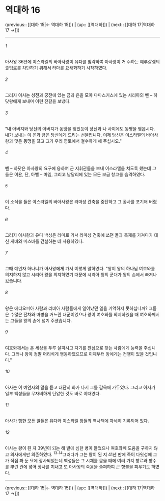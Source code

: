 # 역대하 16

(previous:: [[대하 15|← 역대하 15]]) | (up:: [[역대하]]) | (next:: [[대하 17|역대하 17 →]])

***




###### 1 

아사왕 36년에 이스라엘의 바아사왕이 유다를 침략하여 아사왕이 거 주하는 예루살렘의 출입로를 차단하기 위해서 라마를 요새화하기 시작하였다. 



###### 2 

그러자 아사는 성전과 궁전에 있는 금과 은을 모아 다마스커스에 있는 시리아의 벤 – 하닷왕에게 보내며 이런 전갈을 보냈다. 



###### 3 

"내 아버지와 당신의 아버지가 동맹을 맺었듯이 당신과 나 사이에도 동맹을 맺읍시다. 내가 보내는 이 은과 금은 당신에게 드리는 선물입니다. 이제 당신은 이스라엘의 바아사왕과 맺은 동맹을 끊고 그가 우리 영토에서 철수하게 해 주십시오." 



###### 4 

벤 – 하닷은 아사왕의 요구에 응하여 군 지휘관들을 보내 이스라엘을 치도록 했는데 그들은 이욘, 단, 아벨 – 마임, 그리고 납달리에 있는 모든 보급 창고를 습격하였다. 



###### 5 

이 소식을 들은 이스라엘의 바아사왕은 라마성 건축을 중단하고 그 공사를 포기해 버렸다. 



###### 6 

그러자 아사왕과 유다 백성은 라마로 가서 라마성 건축에 쓰던 돌과 목재를 가져다가 대신 게바와 미스바를 건설하는 데 사용하였다. 



###### 7 

그때 예언자 하나니가 아사왕에게 가서 이렇게 말하였다. "왕이 왕의 하나님 여호와를 의지하지 않고 시리아 왕을 의지하였기 때문에 시리아 왕의 군대가 왕의 손에서 빠져나갔습니다. 



###### 8 

왕은 에티오피아 사람과 리비아 사람들에게 일어났던 일을 기억하지 못하십니까? 그들은 수많은 전차와 마병을 거느린 대군이었으나 왕이 여호와를 의지하였을 때 여호와께서는 그들을 왕의 손에 넘겨 주셨습니다. 



###### 9 

여호와께서는 온 세상을 두루 살피시고 자기를 진심으로 찾는 사람에게 능력을 주십니다. 그러나 왕이 정말 어리석게 행동하였으므로 이제부터 왕에게는 전쟁이 있을 것입니다." 



###### 10 

아사는 이 예언자의 말을 듣고 대단히 화가 나서 그를 감옥에 가두었다. 그리고 아사가 일부 백성들을 무자비하게 탄압한 것도 바로 이때였다. 



###### 11 

아사가 행한 모든 일들은 유다와 이스라엘 왕들의 역사책에 자세히 기록되어 있다. 



###### 12 

아사는 왕이 된 지 39년이 되는 해 발에 심한 병이 들었으나 여호와께 도움을 구하지 않고 의사에게만 의존하였다. <sup class="versenum">13-14</sup>그러다가 그는 왕이 된 지 41년 만에 죽어 다윗성에 그가 직접 파 둔 묘에 장사되었는데 백성들은 그 시체를 묻을 때에 여러 가지 향료와 향수를 뿌린 관에 넣어 장사를 지내고 또 아사왕의 죽음을 슬퍼하여 큰 향불을 피우기도 하였다.

***

(previous:: [[대하 15|← 역대하 15]]) | (up:: [[역대하]]) | (next:: [[대하 17|역대하 17 →]])
